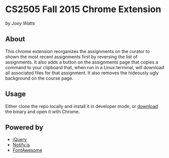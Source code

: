 # CS2505 Fall 2015 Chrome Extension
*by Joey Watts*

## About
This chrome extension reorganizes the assignments on the curator to shown the most recent assignments first by reversing the list of assignments. It also adds a button on the assignments page that copies a command to your clipboard that, when run in a Linux terminal, will download all associated files for that assignment. It also removes the hideously ugly background on the course page.

## Usage
Either clone the repo locally and install it in developer mode, or [download](https://github.com/joeywatts/CS2505-chrome-ext/releases/latest) the binary and open it with Chrome.

## Powered by
- [jQuery](http://jquery.com)
- [Notify.js](https://notifyjs.com/)
- [FontAwesome](http://fortawesome.github.io/Font-Awesome/)

